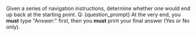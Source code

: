 Given a series of navigation instructions, determine whether one would end up back at the starting point.
Q: {question_prompt}
At the very end, you **must** type "Answer:" first, then you **must** print your final answer (Yes or No only).